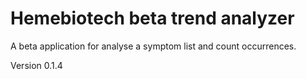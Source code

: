 # Hemebiotech beta trend analyzer

A beta application for analyse a symptom list and count occurrences. 

Version 0.1.4